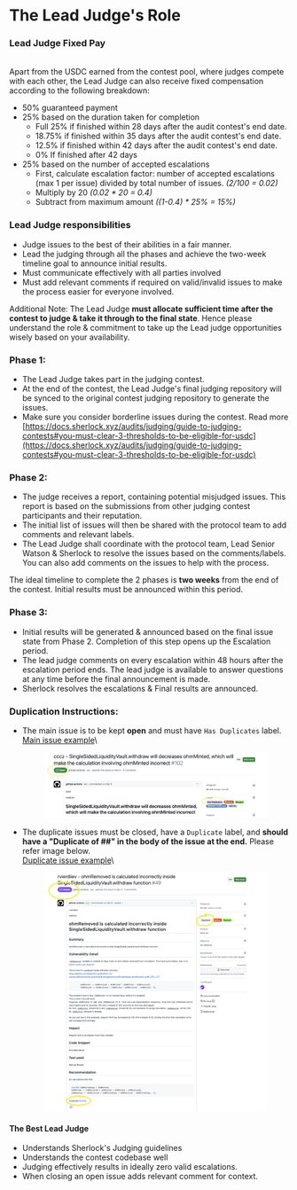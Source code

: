 # The Lead Judge's Role

### Lead Judge Fixed Pay

\
Apart from the USDC earned from the contest pool, where judges compete with each other, the Lead Judge can also receive fixed compensation according to the following breakdown:

* 50% guaranteed payment
* 25% based on the duration taken for completion
  * Full 25% if finished within 28 days after the audit contest's end date.
  * 18.75% if finished within 35 days after the audit contest's end date.
  * 12.5% if finished within 42 days after the audit contest's end date.
  * 0% If finished after 42 days
* 25% based on the number of accepted escalations
  * First, calculate escalation factor: number of accepted escalations (max 1 per issue) divided by total number of issues. _(2/100 = 0.02)_
  * Multiply by 20  _(0.02 \* 20 = 0.4)_&#x20;
  * Subtract from maximum amount _((1-0.4) \* 25% = 15%)_

### Lead Judge responsibilities

* Judge issues to the best of their abilities in a fair manner.
* Lead the judging through all the phases and achieve the two-week timeline goal to announce initial results.
* Must communicate effectively with all parties involved
* Must add relevant comments if required on valid/invalid issues to make the process easier for everyone involved.

Additional Note: The Lead Judge **must allocate sufficient time after the contest to judge & take it through to the final state**. Hence please understand the role & commitment to take up the Lead judge opportunities wisely based on your availability.

### Phase 1:

* The Lead Judge takes part in the judging contest.
* At the end of the contest, the Lead Judge's final judging repository will be synced to the original contest judging repository to generate the issues.
* Make sure you consider borderline issues during the contest. Read more [https://docs.sherlock.xyz/audits/judging/guide-to-judging-contests#you-must-clear-3-thresholds-to-be-eligible-for-usdc](https://docs.sherlock.xyz/audits/judging/guide-to-judging-contests#you-must-clear-3-thresholds-to-be-eligible-for-usdc)

### Phase 2:

* The judge receives a report, containing potential misjudged issues. This report is based on the submissions from other judging contest participants and their reputation.&#x20;
* The initial list of issues will then be shared with the protocol team to add comments and relevant labels.
* The Lead Judge shall coordinate with the protocol team, Lead Senior Watson & Sherlock to resolve the issues based on the comments/labels. You can also add comments on the issues to help with the process.

The ideal timeline to complete the 2 phases is **two weeks** from the end of the contest. Initial results must be announced within this period.

### Phase 3:

* Initial results will be generated & announced based on the final issue state from Phase 2. Completion of this step opens up the Escalation period.
* The lead judge comments on every escalation within 48 hours after the escalation period ends. The lead judge is available to answer questions at any time before the final announcement is made.
* Sherlock resolves the escalations & Final results are announced.

### Duplication Instructions:

*   The main issue is to be kept **open** and must have `Has Duplicates` label.  \
    [Main issue example](https://github.com/sherlock-audit/2023-02-olympus-judging/issues/49)\


    <figure><img src="../../.gitbook/assets/Screenshot 2023-05-31 at 12.12.10 PM.png" alt=""><figcaption></figcaption></figure>
*   The duplicate issues must be closed, have a `Duplicate` label, and **should have a "Duplicate of ##" in the body of the issue at the end.** Please refer image below. \
    [Duplicate issue example](https://github.com/sherlock-audit/2023-02-olympus-judging/issues/49)\


    <figure><img src="../../.gitbook/assets/Screenshot 2023-05-31 at 12.14.42 PM.png" alt=""><figcaption></figcaption></figure>

#### The Best Lead Judge

* Understands Sherlock's Judging guidelines
* Understands the contest codebase well
* Judging effectively results in ideally zero valid escalations.
* When closing an open issue adds relevant comment for context.
